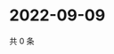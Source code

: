 # 2022-09-09

共 0 条

<!-- BEGIN WEIBO -->
<!-- 最后更新时间 Fri Sep 09 2022 15:22:40 GMT+0800 (China Standard Time) -->

<!-- END WEIBO -->
